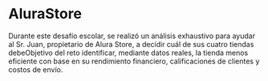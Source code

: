 # AluraStore
Durante este desafío escolar, se realizó un análisis exhaustivo para ayudar al Sr. Juan, propietario de Alura Store, a decidir cuál de sus cuatro tiendas debeObjetivo del reto identificar, mediante datos reales, la tienda menos eficiente con base en su rendimiento financiero, calificaciones de clientes y costos de envío.

